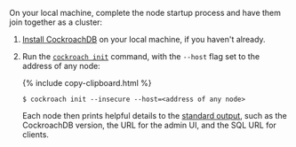 On your local machine, complete the node startup process and have them join together as a cluster:

1. [Install CockroachDB](install-cockroachdb.html) on your local machine, if you haven't already.

2. Run the [`cockroach init`](initialize-a-cluster.html) command, with the `--host` flag set to the address of any node:

    {%  include copy-clipboard.html %}
    ~~~ shell
    $ cockroach init --insecure --host=<address of any node>
    ~~~

    Each node then prints helpful details to the [standard output](start-a-node.html#standard-output), such as the CockroachDB version, the URL for the admin UI, and the SQL URL for clients.
